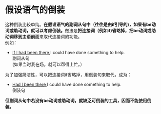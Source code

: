 # 假设语气的倒装

这种倒装比较单纯。<b>在假设语气的副词从句中（往往是由if引导的)，如果有be动词或助动词，就可以考虑倒装。</b>做法是**把连接词（例如if)省略掉，把be动词或助动词移到主语前面**来取代连接词的功能。  
例如：  
- <u>If I had been there</u>,I could have done something to help.  
副词从句  
(如果当时我在场，就可以帮得上忙。）  

为了加强简洁性，可以把连接词if省略掉，用倒装句来取代，成为：  
- <u>Had I been there</u>,I could have done something to help.  
倒装句  

<b>但副词从句中若没有be动词或助动词，就缺乏可倒装的工具，因而不能使用倒装。</b>